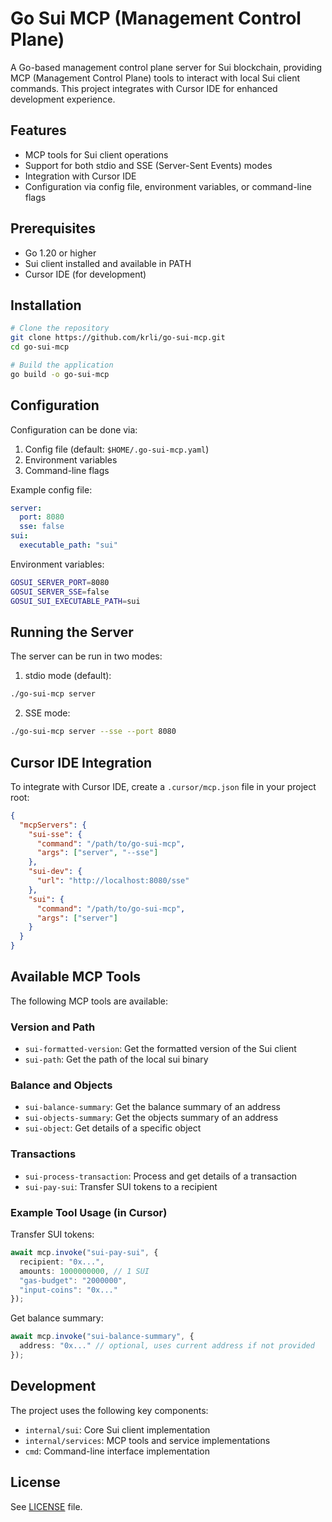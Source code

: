 # Go Sui MCP (Management Control Plane)

A Go-based management control plane server for Sui blockchain, providing MCP (Management Control Plane) tools to interact with local Sui client commands. This project integrates with Cursor IDE for enhanced development experience.

## Features

- MCP tools for Sui client operations
- Support for both stdio and SSE (Server-Sent Events) modes
- Integration with Cursor IDE
- Configuration via config file, environment variables, or command-line flags

## Prerequisites

- Go 1.20 or higher
- Sui client installed and available in PATH
- Cursor IDE (for development)

## Installation

```bash
# Clone the repository
git clone https://github.com/krli/go-sui-mcp.git
cd go-sui-mcp

# Build the application
go build -o go-sui-mcp
```

## Configuration

Configuration can be done via:

1. Config file (default: `$HOME/.go-sui-mcp.yaml`)
2. Environment variables
3. Command-line flags

Example config file:

```yaml
server:
  port: 8080
  sse: false
sui:
  executable_path: "sui"
```

Environment variables:

```bash
GOSUI_SERVER_PORT=8080
GOSUI_SERVER_SSE=false
GOSUI_SUI_EXECUTABLE_PATH=sui
```

## Running the Server

The server can be run in two modes:

1. stdio mode (default):
```bash
./go-sui-mcp server
```

2. SSE mode:
```bash
./go-sui-mcp server --sse --port 8080
```

## Cursor IDE Integration

To integrate with Cursor IDE, create a `.cursor/mcp.json` file in your project root:

```json
{
  "mcpServers": {
    "sui-sse": {
      "command": "/path/to/go-sui-mcp",
      "args": ["server", "--sse"]
    },
    "sui-dev": {
      "url": "http://localhost:8080/sse"
    },
    "sui": {
      "command": "/path/to/go-sui-mcp",
      "args": ["server"]
    }
  }
}
```

## Available MCP Tools

The following MCP tools are available:

### Version and Path
- `sui-formatted-version`: Get the formatted version of the Sui client
- `sui-path`: Get the path of the local sui binary

### Balance and Objects
- `sui-balance-summary`: Get the balance summary of an address
- `sui-objects-summary`: Get the objects summary of an address
- `sui-object`: Get details of a specific object

### Transactions
- `sui-process-transaction`: Process and get details of a transaction
- `sui-pay-sui`: Transfer SUI tokens to a recipient

### Example Tool Usage (in Cursor)

Transfer SUI tokens:
```typescript
await mcp.invoke("sui-pay-sui", {
  recipient: "0x...",
  amounts: 1000000000, // 1 SUI
  "gas-budget": "2000000",
  "input-coins": "0x..."
});
```

Get balance summary:
```typescript
await mcp.invoke("sui-balance-summary", {
  address: "0x..." // optional, uses current address if not provided
});
```

## Development

The project uses the following key components:

- `internal/sui`: Core Sui client implementation
- `internal/services`: MCP tools and service implementations
- `cmd`: Command-line interface implementation

## License

See [LICENSE](LICENSE) file.